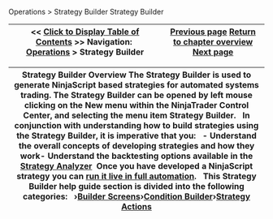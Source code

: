﻿
Operations \> Strategy Builder
Strategy Builder

| \<\< [Click to Display Table of Contents](strategy_builder.md) \>\> **Navigation:**     [Operations](operations-1.md) \> Strategy Builder | [Previous page](strategyanalyzer_properties_2-1.md) [Return to chapter overview](operations-1.md) [Next page](builder_screens-1.md) |
| --- | --- |

| Strategy Builder Overview The Strategy Builder is used to generate NinjaScript based strategies for automated systems trading. The Strategy Builder can be opened by left mouse clicking on the New menu within the NinjaTrader Control Center, and selecting the menu item Strategy Builder.   In conjunction with understanding how to build strategies using the Strategy Builder, it is imperative that you:   - Understand the overall concepts of developing strategies and how they work- Understand the backtesting options available in the [Strategy Analyzer](strategy_analyzer-1.md)  Once you have developed a NinjaScript strategy you can [run it live in full automation](running_ninjascript_strategies-1.md).   This Strategy Builder help guide section is divided into the following categories:   ›[Builder Screens](builder_screens-1.md)›[Condition Builder](strategybuilder_condition_builder-1.md)›[Strategy Actions](actions-1.md) |
| --- |

